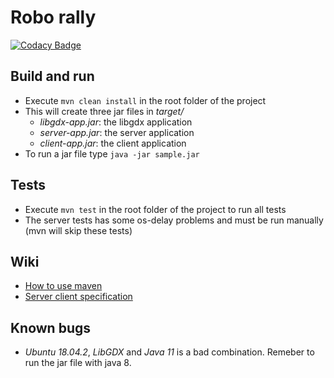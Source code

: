 # Robo rally
[![Codacy Badge](https://api.codacy.com/project/badge/Grade/9551cfb1be2c4646a922e5e798830533)](https://www.codacy.com/app/inf112-Bender/Bender?utm_source=github.com&amp;utm_medium=referral&amp;utm_content=inf112-v19/Bender&amp;utm_campaign=Badge_Grade)

## Build and run
* Execute `mvn clean install` in the root folder of the project
* This will create three jar files in *target/*
   * *libgdx-app.jar*: the libgdx application
   * *server-app.jar*: the server application
   * *client-app.jar*: the client application
* To run a jar file type `java -jar sample.jar`

## Tests
* Execute `mvn test` in the root folder of the project to run all tests
* The server tests has some os-delay problems and must be run manually (mvn will skip these tests)

## Wiki
* [How to use maven](https://github.com/inf112-v19/Bender/wiki/How-to-use-maven)
* [Server client specification](https://github.com/inf112-v19/Bender/wiki)

## Known bugs
* *Ubuntu 18.04.2*, *LibGDX* and *Java 11* is a bad combination. Remeber to run the jar file with java 8.
